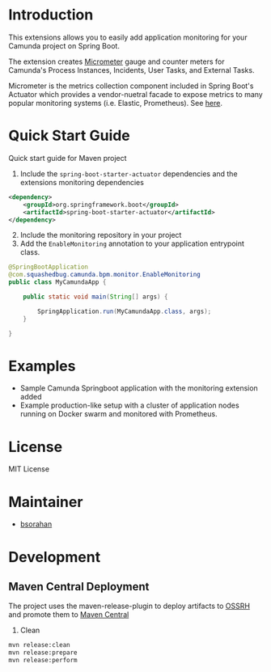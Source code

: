 # Introduction
This extensions allows you to easily add application monitoring for your Camunda project on Spring Boot.

The extension creates [Micrometer](https://micrometer.io/) gauge and counter meters for Camunda's Process Instances, Incidents, User Tasks, and External Tasks.

Micrometer is the metrics collection component included in Spring Boot's Actuator which provides a vendor-nuetral facade to expose metrics to many popular monitoring systems (i.e. Elastic, Prometheus). See [here](https://docs.spring.io/spring-boot/docs/current/reference/html/actuator.html#actuator.metrics).

# Quick Start Guide
Quick start guide for Maven project
1. Include the `spring-boot-starter-actuator` dependencies and the extensions monitoring dependencies
``` xml
<dependency>
    <groupId>org.springframework.boot</groupId>
    <artifactId>spring-boot-starter-actuator</artifactId>
</dependency>
```
2. Include the monitoring repository in your project
3. Add the `EnableMonitoring` annotation to your application entrypoint class.
``` java
@SpringBootApplication
@com.squashedbug.camunda.bpm.monitor.EnableMonitoring
public class MyCamundaApp {

	public static void main(String[] args) {

		SpringApplication.run(MyCamundaApp.class, args);
	}

}

```
# Examples
 - Sample Camunda Springboot application with the monitoring extension added
 - Example production-like setup with a cluster of application nodes running on Docker swarm and monitored with Prometheus.
# License
MIT License
# Maintainer
 - [bsorahan](https://github.com/bsorahan)

 # Development
 ## Maven Central Deployment
 The project uses the maven-release-plugin to deploy artifacts to [OSSRH](https://central.sonatype.org/publish/publish-guide/) and promote them to [Maven Central](https://search.maven.org/)

 1. Clean
 ``` sh
mvn release:clean
mvn release:prepare
mvn release:perform
 ```
